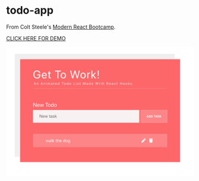 # todo-app
From Colt Steele's [Modern React Bootcamp](https://www.udemy.com/modern-react-bootcamp/).

[CLICK HERE FOR DEMO](https://julienorcross.github.io/todo-app)

![alt text](https://github.com/julienorcross/todo-app/blob/master/todo-app.png)
